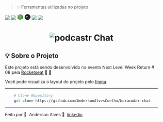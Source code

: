 > 💡 Ferramentas utilizadas no projeto :

<code><img height="20" src="https://upload.wikimedia.org/wikipedia/commons/thumb/a/a7/React-icon.svg/1200px-React-icon.svg.png"></code>
<code><img height="20" src="https://encrypted-tbn0.gstatic.com/images?q=tbn:ANd9GcSrNOA3NJoe1jTieGFscwIvsbd0Jpm6oEE_gA&usqp=CAU"></code>
<code><img height="20" src="https://raw.githubusercontent.com/github/explore/80688e429a7d4ef2fca1e82350fe8e3517d3494d/topics/nodejs/nodejs.png"></code>
<code><img height="20" src="https://raw.githubusercontent.com/github/explore/80688e429a7d4ef2fca1e82350fe8e3517d3494d/topics/terminal/terminal.png"></code>
<code><img height="20" src="https://upload.wikimedia.org/wikipedia/commons/thumb/9/9a/Visual_Studio_Code_1.35_icon.svg/1024px-Visual_Studio_Code_1.35_icon.svg.png"></code>
<code><img height="20" src="https://hackagenda.com.br/wp-content/uploads/2021/03/nlw.png"></code>

<h1 align="center">
  <img alt="podcastr" title="" src="https://cdn.discordapp.com/attachments/784203898084130856/1072857423351648306/Desktop.png" />
  Chat
</h1>

## 💡 Sobre o Projeto

Este projeto está sendo desenvolvido no evento Next Level Week Return # 08 pela [Rocketseat](https://boracodar.dev/) 🚀&nbsp;💜

Você pode visualiza o layout do projeto pelo [figma](https://www.figma.com/community/file/1201605135266638067).

---

```bash
    # Clone Repository
    git clone https://github.com/AndersonAlvesCoelho/boracodar-chat
```


---

Feito por 💜&nbsp; Anderson Alves 👋 &nbsp;[linkedin](https://www.linkedin.com/in/anderson-alves-7b5587133/)